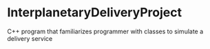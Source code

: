# InterplanetaryDeliveryProject
C++ program that familiarizes programmer with classes to simulate a delivery service
